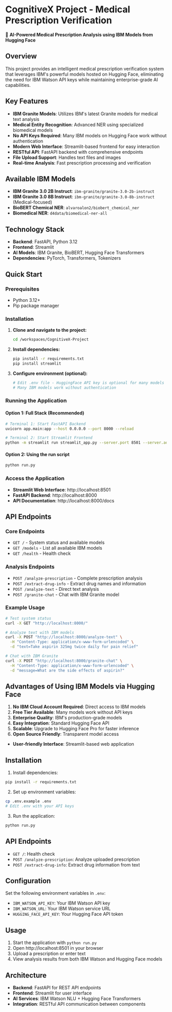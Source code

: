 # CognitiveX Project - Medical Prescription Verification

🏥 **AI-Powered Medical Prescription Analysis using IBM Models from Hugging Face**

## Overview

This project provides an intelligent medical prescription verification system that leverages IBM's powerful models hosted on Hugging Face, eliminating the need for IBM Watson API keys while maintaining enterprise-grade AI capabilities.

## Key Features

- **IBM Granite Models**: Utilizes IBM's latest Granite models for medical text analysis
- **Medical Entity Recognition**: Advanced NER using specialized biomedical models
- **No API Keys Required**: Many IBM models on Hugging Face work without authentication
- **Modern Web Interface**: Streamlit-based frontend for easy interaction
- **RESTful API**: FastAPI backend with comprehensive endpoints
- **File Upload Support**: Handles text files and images
- **Real-time Analysis**: Fast prescription processing and verification

## Available IBM Models

- **IBM Granite 3.0 2B Instruct**: `ibm-granite/granite-3.0-2b-instruct`
- **IBM Granite 3.0 8B Instruct**: `ibm-granite/granite-3.0-8b-instruct` (Medical-focused)
- **BioBERT Chemical NER**: `alvaroalon2/biobert_chemical_ner`
- **Biomedical NER**: `d4data/biomedical-ner-all`

## Technology Stack

- **Backend**: FastAPI, Python 3.12
- **Frontend**: Streamlit
- **AI Models**: IBM Granite, BioBERT, Hugging Face Transformers
- **Dependencies**: PyTorch, Transformers, Tokenizers

## Quick Start

### Prerequisites

- Python 3.12+
- Pip package manager

### Installation

1. **Clone and navigate to the project:**
   ```bash
   cd /workspaces/CognitiveX-Project
   ```

2. **Install dependencies:**
   ```bash
   pip install -r requirements.txt
   pip install streamlit
   ```

3. **Configure environment (optional):**
   ```bash
   # Edit .env file - HuggingFace API key is optional for many models
   # Many IBM models work without authentication
   ```

### Running the Application

#### Option 1: Full Stack (Recommended)
```bash
# Terminal 1: Start FastAPI Backend
uvicorn app.main:app --host 0.0.0.0 --port 8000 --reload

# Terminal 2: Start Streamlit Frontend
python -m streamlit run streamlit_app.py --server.port 8501 --server.address 0.0.0.0
```

#### Option 2: Using the run script
```bash
python run.py
```

### Access the Application

- **Streamlit Web Interface**: http://localhost:8501
- **FastAPI Backend**: http://localhost:8000
- **API Documentation**: http://localhost:8000/docs

## API Endpoints

### Core Endpoints

- `GET /` - System status and available models
- `GET /models` - List all available IBM models
- `GET /health` - Health check

### Analysis Endpoints

- `POST /analyze-prescription` - Complete prescription analysis
- `POST /extract-drug-info` - Extract drug names and information
- `POST /analyze-text` - Direct text analysis
- `POST /granite-chat` - Chat with IBM Granite model

### Example Usage

```bash
# Test system status
curl -X GET "http://localhost:8000/"

# Analyze text with IBM models
curl -X POST "http://localhost:8000/analyze-text" \
  -H "Content-Type: application/x-www-form-urlencoded" \
  -d "text=Take aspirin 325mg twice daily for pain relief"

# Chat with IBM Granite
curl -X POST "http://localhost:8000/granite-chat" \
  -H "Content-Type: application/x-www-form-urlencoded" \
  -d "message=What are the side effects of aspirin?"
```

## Advantages of Using IBM Models via Hugging Face

1. **No IBM Cloud Account Required**: Direct access to IBM models
2. **Free Tier Available**: Many models work without API keys
3. **Enterprise Quality**: IBM's production-grade models
4. **Easy Integration**: Standard Hugging Face API
5. **Scalable**: Upgrade to Hugging Face Pro for faster inference
6. **Open Source Friendly**: Transparent model access
- **User-friendly Interface**: Streamlit-based web application

## Installation

1. Install dependencies:
```bash
pip install -r requirements.txt
```

2. Set up environment variables:
```bash
cp .env.example .env
# Edit .env with your API keys
```

3. Run the application:
```bash
python run.py
```

## API Endpoints

- `GET /`: Health check
- `POST /analyze-prescription`: Analyze uploaded prescription
- `POST /extract-drug-info`: Extract drug information from text

## Configuration

Set the following environment variables in `.env`:

- `IBM_WATSON_API_KEY`: Your IBM Watson API key
- `IBM_WATSON_URL`: Your IBM Watson service URL
- `HUGGING_FACE_API_KEY`: Your Hugging Face API token

## Usage

1. Start the application with `python run.py`
2. Open http://localhost:8501 in your browser
3. Upload a prescription or enter text
4. View analysis results from both IBM Watson and Hugging Face models

## Architecture

- **Backend**: FastAPI for REST API endpoints
- **Frontend**: Streamlit for user interface
- **AI Services**: IBM Watson NLU + Hugging Face Transformers
- **Integration**: RESTful API communication between components